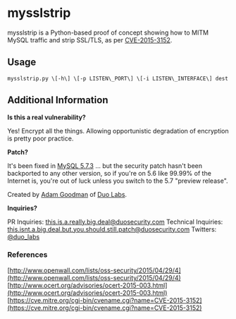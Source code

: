 # mysslstrip

mysslstrip is a Python-based proof of concept showing how to MITM
MySQL traffic and strip SSL/TLS, as per [CVE-2015-3152](http://www.openwall.com/lists/oss-security/2015/04/29/4).

## Usage

`mysslstrip.py \[-h\] \[-p LISTEN\_PORT\] \[-i LISTEN\_INTERFACE\] dest`

## Additional Information


**Is this a real vulnerability?**

Yes! Encrypt all the things. Allowing opportunistic degradation of encryption is pretty poor practice.

**Patch?**

It's been fixed in [MySQL 5.7.3](http://dev.mysql.com/doc/relnotes/mysql/5.7/en/news-5-7-3.html) ... but the security
patch hasn't been backported to any other version, so if you're on 5.6 like 99.99% of the Internet is, you're out of
luck unless you switch to the 5.7 "preview release".

Created by [Adam Goodman](https://twitter.com/akgood) of [Duo Labs](https://labs.duosecurity.com).

**Inquiries?**

PR Inquiries: [this.is.a.really.big.deal@duosecurity.com](mailto:this.is.a.really.big.deal@duosecurity.com)
Technical Inquiries: [this.isnt.a.big.deal.but.you.should.still.patch@duosecurity.com](mailto:this.isnt.a.big.deal.but.you.should.still.patch@duosecurity.com)
Twitters: [@duo\_labs](https://twitter.com/duo_labs)

### References

[http://www.openwall.com/lists/oss-security/2015/04/29/4](http://www.openwall.com/lists/oss-security/2015/04/29/4)
[http://www.ocert.org/advisories/ocert-2015-003.html](http://www.ocert.org/advisories/ocert-2015-003.html)
[https://cve.mitre.org/cgi-bin/cvename.cgi?name=CVE-2015-3152](https://cve.mitre.org/cgi-bin/cvename.cgi?name=CVE-2015-3152)
